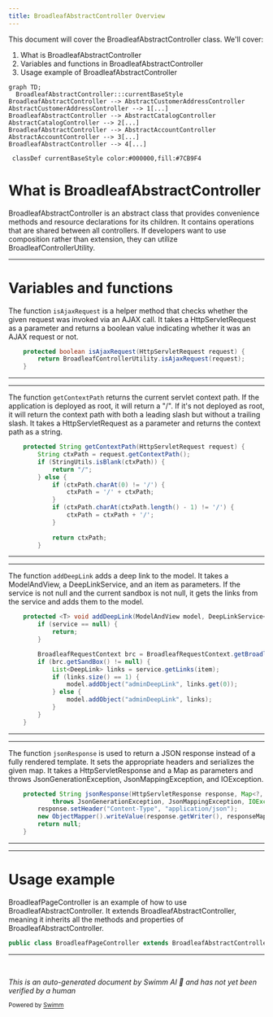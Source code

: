 ```yaml
---
title: BroadleafAbstractController Overview
---
```

This document will cover the BroadleafAbstractController class. We'll cover:

1. What is BroadleafAbstractController
2. Variables and functions in BroadleafAbstractController
3. Usage example of BroadleafAbstractController

```mermaid
graph TD;
  BroadleafAbstractController:::currentBaseStyle
BroadleafAbstractController --> AbstractCustomerAddressController
AbstractCustomerAddressController --> 1[...]
BroadleafAbstractController --> AbstractCatalogController
AbstractCatalogController --> 2[...]
BroadleafAbstractController --> AbstractAccountController
AbstractAccountController --> 3[...]
BroadleafAbstractController --> 4[...]

 classDef currentBaseStyle color:#000000,fill:#7CB9F4
```

# What is BroadleafAbstractController

BroadleafAbstractController is an abstract class that provides convenience methods and resource declarations for its children. It contains operations that are shared between all controllers. If developers want to use composition rather than extension, they can utilize BroadleafControllerUtility.

<SwmSnippet path="/common/src/main/java/org/broadleafcommerce/common/web/controller/BroadleafAbstractController.java" line="57">

---

# Variables and functions

The function `isAjaxRequest` is a helper method that checks whether the given request was invoked via an AJAX call. It takes a HttpServletRequest as a parameter and returns a boolean value indicating whether it was an AJAX request or not.

```java
    protected boolean isAjaxRequest(HttpServletRequest request) {
        return BroadleafControllerUtility.isAjaxRequest(request);       
    }
```

---

</SwmSnippet>

<SwmSnippet path="/common/src/main/java/org/broadleafcommerce/common/web/controller/BroadleafAbstractController.java" line="69">

---

The function `getContextPath` returns the current servlet context path. If the application is deployed as root, it will return a "/". If it's not deployed as root, it will return the context path with both a leading slash but without a trailing slash. It takes a HttpServletRequest as a parameter and returns the context path as a string.

```java
    protected String getContextPath(HttpServletRequest request) {
        String ctxPath = request.getContextPath();
        if (StringUtils.isBlank(ctxPath)) {
            return "/";
        } else {
            if (ctxPath.charAt(0) != '/') {
                ctxPath = '/' + ctxPath;
            }
            if (ctxPath.charAt(ctxPath.length() - 1) != '/') {
                ctxPath = ctxPath + '/';
            }
            
            return ctxPath;
        }
```

---

</SwmSnippet>

<SwmSnippet path="/common/src/main/java/org/broadleafcommerce/common/web/controller/BroadleafAbstractController.java" line="86">

---

The function `addDeepLink` adds a deep link to the model. It takes a ModelAndView, a DeepLinkService, and an item as parameters. If the service is not null and the current sandbox is not null, it gets the links from the service and adds them to the model.

```java
    protected <T> void addDeepLink(ModelAndView model, DeepLinkService<T> service, T item) {
        if (service == null) {
            return;
        }

        BroadleafRequestContext brc = BroadleafRequestContext.getBroadleafRequestContext();
        if (brc.getSandBox() != null) {
            List<DeepLink> links = service.getLinks(item);
            if (links.size() == 1) {
                model.addObject("adminDeepLink", links.get(0));
            } else {
                model.addObject("adminDeepLink", links);
            }
        }
    }
```

---

</SwmSnippet>

<SwmSnippet path="/common/src/main/java/org/broadleafcommerce/common/web/controller/BroadleafAbstractController.java" line="115">

---

The function `jsonResponse` is used to return a JSON response instead of a fully rendered template. It sets the appropriate headers and serializes the given map. It takes a HttpServletResponse and a Map as parameters and throws JsonGenerationException, JsonMappingException, and IOException.

```java
    protected String jsonResponse(HttpServletResponse response, Map<?, ?> responseMap) 
            throws JsonGenerationException, JsonMappingException, IOException {
        response.setHeader("Content-Type", "application/json");
        new ObjectMapper().writeValue(response.getWriter(), responseMap);
        return null;
    }
```

---

</SwmSnippet>

<SwmSnippet path="/admin/broadleaf-contentmanagement-module/src/main/java/org/broadleafcommerce/cms/web/controller/BroadleafPageController.java" line="46">

---

# Usage example

BroadleafPageController is an example of how to use BroadleafAbstractController. It extends BroadleafAbstractController, meaning it inherits all the methods and properties of BroadleafAbstractController.

```java
public class BroadleafPageController extends BroadleafAbstractController implements Controller, TemplateTypeAware {
```

---

</SwmSnippet>

&nbsp;

*This is an auto-generated document by Swimm AI 🌊 and has not yet been verified by a human*

<SwmMeta version="3.0.0" repo-id="Z2l0aHViJTNBJTNBQnJvYWRsZWFmQ29tbWVyY2UtZGVtbyUzQSUzQWdpbGFkbmF2b3Q=" repo-name="BroadleafCommerce-demo" doc-type="class"><sup>Powered by [Swimm](/)</sup></SwmMeta>
